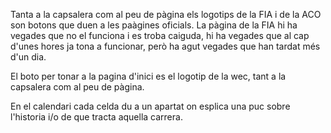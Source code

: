 Tanta a la capsalera com al peu de pàgina els logotips de la FIA i de la ACO son botons que duen a les paàgines oficials.
La pàgina de la FIA hi ha vegades que no el funciona i es troba caiguda, hi ha vegades que al cap d'unes hores ja tona a funcionar, però ha agut vegades que han tardat més d'un dia.

El boto per tonar a la pagina d'inici es el logotip de la wec, tant a la capsalera com al peu de pàgina.

En el calendari cada celda du a un apartat on esplica una puc sobre l'historia i/o de que tracta aquella carrera.
